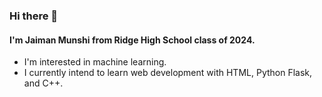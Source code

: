 ### Hi there 👋
#### I'm Jaiman Munshi from Ridge High School class of 2024.
* I'm interested in machine learning.
* I currently intend to learn web development with HTML, Python Flask, and C++.

<!--
**jaimanm/jaimanm** is a ✨ _special_ ✨ repository because its `README.md` (this file) appears on your GitHub profile.

Here are some ideas to get you started:

- 🔭 I’m currently working on ...
- 🌱 I’m currently learning ...
- 👯 I’m looking to collaborate on ...
- 🤔 I’m looking for help with ...
- 💬 Ask me about ...
- 📫 How to reach me: ...
- 😄 Pronouns: ...
- ⚡ Fun fact: ...
-->
